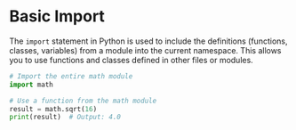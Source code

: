 # Basic Import

The `import` statement in Python is used to include the definitions (functions, classes, variables) from a module into the current namespace. This allows you to use functions and classes defined in other files or modules.

```python
# Import the entire math module
import math

# Use a function from the math module
result = math.sqrt(16)
print(result)  # Output: 4.0
```